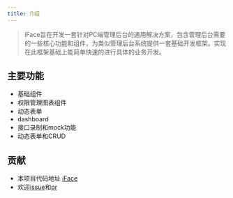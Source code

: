```yaml
---
title: 介绍
---
```


> iFace旨在开发一套针对PC端管理后台的通用解决方案，包含管理后台需要的一些核心功能和组件，为类似管理后台系统提供一套基础开发框架。实现在此框架基础上能简单快速的进行具体的业务开发。

## 主要功能
- 基础组件
- 权限管理图表组件
- 动态表单
- dashboard
- 接口录制和mock功能
- 动态表单和CRUD

## 贡献
- 本项目代码地址 [iFace](https://github.com/ccqiuqiu/iface)
- 欢迎[issue](https://github.com/ccqiuqiu/iface/issues)和[pr](https://github.com/ccqiuqiu/iface/pulls)